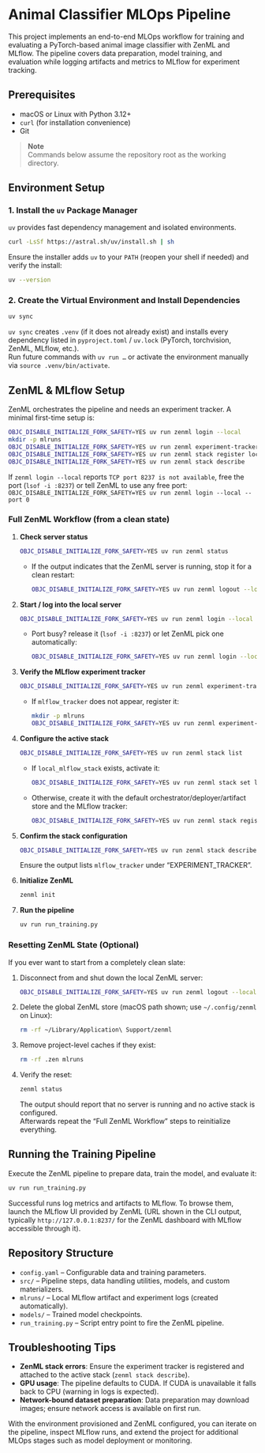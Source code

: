 # Animal Classifier MLOps Pipeline

This project implements an end-to-end MLOps workflow for training and evaluating a PyTorch-based animal image classifier with ZenML and MLflow. The pipeline covers data preparation, model training, and evaluation while logging artifacts and metrics to MLflow for experiment tracking.

## Prerequisites

- macOS or Linux with Python 3.12+
- `curl` (for installation convenience)
- Git

> **Note**  
> Commands below assume the repository root as the working directory.

## Environment Setup

### 1. Install the `uv` Package Manager

`uv` provides fast dependency management and isolated environments.

```bash
curl -LsSf https://astral.sh/uv/install.sh | sh
```

Ensure the installer adds `uv` to your `PATH` (reopen your shell if needed) and verify the install:

```bash
uv --version
```

### 2. Create the Virtual Environment and Install Dependencies

```bash
uv sync
```

`uv sync` creates `.venv` (if it does not already exist) and installs every dependency listed in `pyproject.toml` / `uv.lock` (PyTorch, torchvision, ZenML, MLflow, etc.).  
Run future commands with `uv run …` or activate the environment manually via `source .venv/bin/activate`.

## ZenML & MLflow Setup

ZenML orchestrates the pipeline and needs an experiment tracker. A minimal first-time setup is:

```bash
OBJC_DISABLE_INITIALIZE_FORK_SAFETY=YES uv run zenml login --local             # start the local server
mkdir -p mlruns
OBJC_DISABLE_INITIALIZE_FORK_SAFETY=YES uv run zenml experiment-tracker register mlflow_tracker --flavor=mlflow --tracking_uri='file:./mlruns'
OBJC_DISABLE_INITIALIZE_FORK_SAFETY=YES uv run zenml stack register local_mlflow_stack -o default -a default -D default -e mlflow_tracker --set
OBJC_DISABLE_INITIALIZE_FORK_SAFETY=YES uv run zenml stack describe
```

If `zenml login --local` reports `TCP port 8237 is not available`, free the port (`lsof -i :8237`) or tell ZenML to use any free port:  
`OBJC_DISABLE_INITIALIZE_FORK_SAFETY=YES uv run zenml login --local --port 0`

### Full ZenML Workflow (from a clean state)

1. **Check server status**
   ```bash
   OBJC_DISABLE_INITIALIZE_FORK_SAFETY=YES uv run zenml status
   ```
   - If the output indicates that the ZenML server is running, stop it for a clean restart:
     ```bash
     OBJC_DISABLE_INITIALIZE_FORK_SAFETY=YES uv run zenml logout --local
     ```

2. **Start / log into the local server**
   ```bash
   OBJC_DISABLE_INITIALIZE_FORK_SAFETY=YES uv run zenml login --local
   ```
   - Port busy? release it (`lsof -i :8237`) or let ZenML pick one automatically:
     ```bash
     OBJC_DISABLE_INITIALIZE_FORK_SAFETY=YES uv run zenml login --local --port 0
     ```

3. **Verify the MLflow experiment tracker**
   ```bash
   OBJC_DISABLE_INITIALIZE_FORK_SAFETY=YES uv run zenml experiment-tracker list
   ```
   - If `mlflow_tracker` does not appear, register it:
     ```bash
     mkdir -p mlruns
     OBJC_DISABLE_INITIALIZE_FORK_SAFETY=YES uv run zenml experiment-tracker register mlflow_tracker --flavor=mlflow --tracking_uri='file:./mlruns'
     ```

4. **Configure the active stack**
   ```bash
   OBJC_DISABLE_INITIALIZE_FORK_SAFETY=YES uv run zenml stack list
   ```
   - If `local_mlflow_stack` exists, activate it:
     ```bash
     OBJC_DISABLE_INITIALIZE_FORK_SAFETY=YES uv run zenml stack set local_mlflow_stack
     ```
   - Otherwise, create it with the default orchestrator/deployer/artifact store and the MLflow tracker:
     ```bash
     OBJC_DISABLE_INITIALIZE_FORK_SAFETY=YES uv run zenml stack register local_mlflow_stack -o default -a default -D default -e mlflow_tracker --set
     ```

5. **Confirm the stack configuration**
   ```bash
   OBJC_DISABLE_INITIALIZE_FORK_SAFETY=YES uv run zenml stack describe
   ```
   Ensure the output lists `mlflow_tracker` under “EXPERIMENT_TRACKER”.

6. **Initialize ZenML**
    ```bash
    zenml init
    ```
    
7. **Run the pipeline**
   ```bash
   uv run run_training.py
   ```

### Resetting ZenML State (Optional)

If you ever want to start from a completely clean slate:

1. Disconnect from and shut down the local ZenML server:
   ```bash
   OBJC_DISABLE_INITIALIZE_FORK_SAFETY=YES uv run zenml logout --local
   ```
2. Delete the global ZenML store (macOS path shown; use `~/.config/zenml` on Linux):
   ```bash
   rm -rf ~/Library/Application\ Support/zenml
   ```
3. Remove project-level caches if they exist:
   ```bash
   rm -rf .zen mlruns
   ```
4. Verify the reset:
   ```bash
   zenml status
   ```
   The output should report that no server is running and no active stack is configured.  
   Afterwards repeat the “Full ZenML Workflow” steps to reinitialize everything.

## Running the Training Pipeline

Execute the ZenML pipeline to prepare data, train the model, and evaluate it:

```bash
uv run run_training.py
```

Successful runs log metrics and artifacts to MLflow. To browse them, launch the MLflow UI provided by ZenML (URL shown in the CLI output, typically `http://127.0.0.1:8237/` for the ZenML dashboard with MLflow accessible through it).

## Repository Structure

- `config.yaml` – Configurable data and training parameters.
- `src/` – Pipeline steps, data handling utilities, models, and custom materializers.
- `mlruns/` – Local MLflow artifact and experiment logs (created automatically).
- `models/` – Trained model checkpoints.
- `run_training.py` – Script entry point to fire the ZenML pipeline.

## Troubleshooting Tips

- **ZenML stack errors**: Ensure the experiment tracker is registered and attached to the active stack (`zenml stack describe`).
- **GPU usage**: The pipeline defaults to CUDA. If CUDA is unavailable it falls back to CPU (warning in logs is expected).
- **Network-bound dataset preparation**: Data preparation may download images; ensure network access is available on first run.

With the environment provisioned and ZenML configured, you can iterate on the pipeline, inspect MLflow runs, and extend the project for additional MLOps stages such as model deployment or monitoring.
